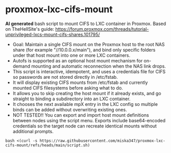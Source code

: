 # proxmox-lxc-cifs-mount
**AI generated** bash script to mount CIFS to LXC container in Proxmox. Based on TheHellSite's guide: https://forum.proxmox.com/threads/tutorial-unprivileged-lxcs-mount-cifs-shares.101795/

 - Goal: Maintain a single CIFS mount on the Proxmox host to the root NAS share (for example "//10.0.0.x/main"), and bind only specific folders under that host mount into one or more LXC containers.
 - Autofs is supported as an optional host mount mechanism for on-demand mounting and automatic reconnection when the NAS link drops.
 - This script is interactive, idempotent, and uses a credentials file for CIFS so passwords are not stored directly in /etc/fstab.
 - It will display existing CIFS mounts from /etc/fstab and currently mounted CIFS filesystems before asking what to do.
 - It allows you to skip creating the host mount if it already exists, and go straight to binding a subdirectory into an LXC container.
 - It chooses the next available mpX entry in the LXC config so multiple binds can be added without overwriting existing ones.
- NOT TESTED!! You can export and import host mount definitions between nodes using the script menu. Exports include base64-encoded credentials so the target node can recreate identical mounts without additional prompts.

``bash <(curl -s https://raw.githubusercontent.com/miska347/proxmox-lxc-cifs-mount/refs/heads/main/script.sh)``
